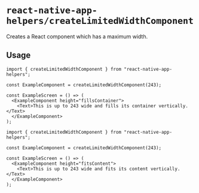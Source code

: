 # `react-native-app-helpers/createLimitedWidthComponent`

Creates a React component which has a maximum width.

## Usage

```tsx
import { createLimitedWidthComponent } from "react-native-app-helpers";

const ExampleComponent = createLimitedWidthComponent(243);

const ExampleScreen = () => (
  <ExampleComponent height="fillsContainer">
    <Text>This is up to 243 wide and fills its container vertically.</Text>
  </ExampleComponent>
);
```

```tsx
import { createLimitedWidthComponent } from "react-native-app-helpers";

const ExampleComponent = createLimitedWidthComponent(243);

const ExampleScreen = () => (
  <ExampleComponent height="fitsContent">
    <Text>This is up to 243 wide and fits its content vertically.</Text>
  </ExampleComponent>
);
```
